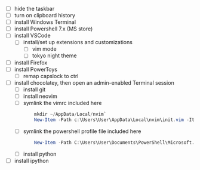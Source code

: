 - [ ] hide the taskbar
- [ ] turn on clipboard history
- [ ] install Windows Terminal
- [ ] install Powershell 7.x (MS store)
- [ ] install VSCode
  - [ ] install/set up extensions and customizations
    - [ ] vim mode
    - [ ] tokyo night theme
- [ ] install Firefox
- [ ] install PowerToys
  - [ ] remap capslock to ctrl
- [ ] install chocolatey, then open an admin-enabled Terminal session
  - [ ] install git
  - [ ] install neovim
  - [ ] symlink the vimrc included here
    ```powershell
        mkdir ~/AppData/Local/nvim`
        New-Item -Path c:\Users\User\AppData\Local\nvim\init.vim -ItemType SymbolicLink -Value C:\Users\User\repos\windows_setup\vimrc
    ```
  - [ ] symlink the powershell profile file included here
    ```powershell
        New-Item -Path C:\Users\User\Documents\PowerShell\Microsoft.PowerShell_profile.ps1 -ItemType SymbolicLink -Value C:\Users\User\repos\windows_setup\Microsoft.PowerShell_profile.ps1
    ```
  - [ ] install python
- [ ] install ipython
